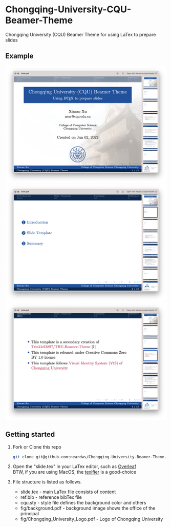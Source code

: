 # Chongqing-University-CQU-Beamer-Theme
Chongqing University (CQU) Beamer Theme for using LaTex to prepare slides

## Example

<div align="center">
	<img src="fig/example01.png" alt="Editor" width="600">
</div>

<div align="center">
	<img src="fig/example02.png" alt="Editor" width="600">
</div>

<div align="center">
	<img src="fig/example03.png" alt="Editor" width="600">
</div>

## Getting started

1. Fork or Clone this repo
   ```bash
   git clone git@github.com:neardws/Chongqing-University-Beamer-Theme.git
   ```

2. Open the "slide.tex" in your LaTex editor, such as [Overleaf](https://www.overleaf.com/)    
   BTW, if you are using MacOS, the [texifier](https://www.texifier.com/mac) is a good-choice

3. File structure is listed as follows.
   - slide.tex - main LaTex file consists of content
   - ref.bib - reference bibTex file 
   - cqu.sty - style file defines the background color and others
   - fig/background.pdf - background image shows the office of the principal
   - fig/Chongqing_University_Logo.pdf - Logo of Chongqing University